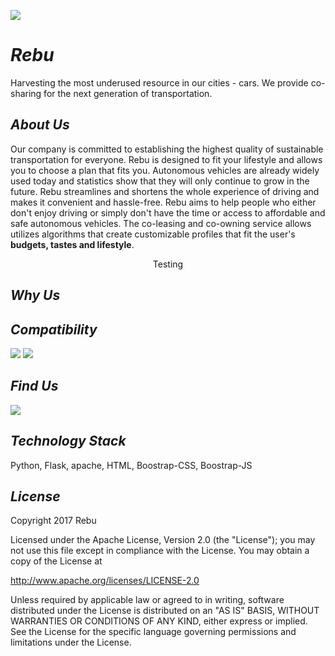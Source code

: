 ![](https://github.com/Vanessalb/Rebu/blob/master/Rebu%20Cover.jpg?raw=true)

# _Rebu_ 
Harvesting the most underused resource in our cities - cars. We provide co-sharing for the next generation of transportation. 
## _About Us_ 
Our company is committed to establishing the highest quality of sustainable transportation for everyone. Rebu is designed to fit your lifestyle and allows you to choose a plan that fits you. Autonomous vehicles are already widely used today and statistics show that they will only continue to grow in the future. Rebu streamlines and shortens the whole experience of driving and makes it convenient and hassle-free. Rebu aims to help people who either don't enjoy driving or simply don't have the time or access to affordable and safe autonomous vehicles. The co-leasing and co-owning service allows utilizes algorithms  that create customizable profiles that fit  the user's **budgets, tastes and lifestyle**. 

<center>Testing</center>

## _Why Us_ 



## _Compatibility_ 
<a href="https://www.apple.com/itunes/"><img src="https://github.com/Vanessalb/Rebu/blob/master/apple-logo-small.png?raw=true"></a> <a href="https://www.microsoft.com/en-US/store/apps/windows"><img src="https://github.com/Vanessalb/Rebu/blob/master/googleplay150.png?raw=true"></a>


## _Find Us_ 
<a href="http://www.twitter.com/RebU_CoSharing"><img src="https://abs.twimg.com/icons/apple-touch-icon-192x192.png"></a>
## _Technology Stack_
Python, Flask, apache, HTML, Boostrap-CSS, Boostrap-JS 

## _License_
Copyright 2017 Rebu

Licensed under the Apache License, Version 2.0 (the "License");
you may not use this file except in compliance with the License.
You may obtain a copy of the License at

 http://www.apache.org/licenses/LICENSE-2.0

Unless required by applicable law or agreed to in writing, software
distributed under the License is distributed on an "AS IS" BASIS,
WITHOUT WARRANTIES OR CONDITIONS OF ANY KIND, either express or implied.
See the License for the specific language governing permissions and
limitations under the License.
